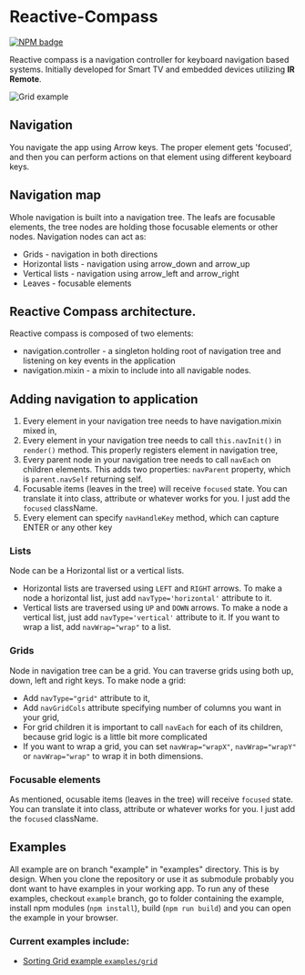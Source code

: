 # Reactive-Compass
[![NPM badge](https://badge.fury.io/js/reactive-compass.svg)](https://www.npmjs.com/package/reactive-compass)

Reactive compass is a navigation controller for keyboard navigation based systems.
Initially developed for Smart TV and embedded devices utilizing **IR Remote**.

![Grid example](https://raw.githubusercontent.com/artpi/Reactive-Compass/example/examples/grid/demo.gif)

## Navigation
You navigate the app using Arrow keys. The proper element gets 'focused', and then you can perform actions on that element using different keyboard keys.

## Navigation map
Whole navigation is built into a navigation tree. The leafs are focusable elements, the tree nodes are holding those focusable elements or other nodes.
Navigation nodes can act as:
* Grids - navigation in both directions
* Horizontal lists - navigation using arrow_down and arrow_up
* Vertical lists - navigation using arrow_left and arrow_right
* Leaves - focusable elements


## Reactive Compass architecture.
Reactive compass is composed of two elements:
* navigation.controller - a singleton holding root of navigation tree and listening on key events in the application
* navigation.mixin - a mixin to include into all navigable nodes.

## Adding navigation to application
1. Every element in your navigation tree needs to have navigation.mixin mixed in,
2. Every element in your navigation tree needs to call `this.navInit()` in `render()` method. This properly registers element in navigation tree,
3. Every parent node in your navigation tree needs to call `navEach` on children elements. This adds two properties: `navParent` property, which is `parent.navSelf` returning self.
4. Focusable items (leaves in the tree) will receive `focused` state. You can translate it into class, attribute or whatever works for you. I just add the `focused` className.
5. Every element can specify `navHandleKey` method, which can capture ENTER or any other key


### Lists
Node can be a Horizontal list or a vertical lists.
* Horizontal lists are traversed using `LEFT` and `RIGHT` arrows. To make a node a horizontal list, just add `navType='horizontal'` attribute to it.
* Vertical lists are traversed using `UP` and `DOWN` arrows. To make a node a vertical list, just add `navType='vertical'` attribute to it.
If you want to wrap a list, add `navWrap="wrap"` to a list.

### Grids
Node in navigation tree can be a grid. You can traverse grids using both up, down, left and right keys.
To make node a grid:
* Add `navType="grid"` attribute to it,
* Add `navGridCols` attribute specifying number of columns you want in your grid,
* For grid children it is important to call `navEach` for each of its children, because grid logic is a little bit more complicated
* If you want to wrap a grid, you can set `navWrap="wrapX"`, `navWrap="wrapY"` or `navWrap="wrap"` to wrap it in both dimensions.


### Focusable elements
As mentioned, ocusable items (leaves in the tree) will receive `focused` state. You can translate it into class, attribute or whatever works for you. I just add the `focused` className.

## Examples
All example are on branch "example" in "examples" directory. This is by design. When you clone the repository or use it as submodule probably you dont want to have examples in your working app.
To run any of these examples, checkout `example` branch, go to folder containing the example, install npm modules (`npm install`), build (`npm run build`) and you can open the example in your browser.
### Current examples include:
* [Sorting Grid example `examples/grid` ](https://github.com/artpi/Reactive-Compass/blob/example/examples/grid/app.jsx)